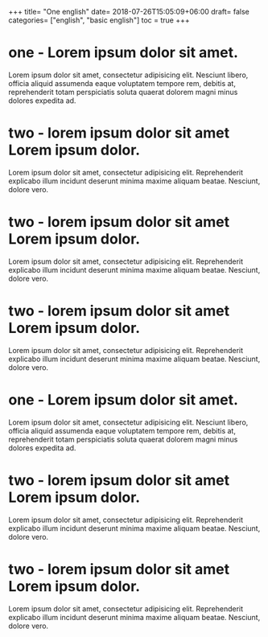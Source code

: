 +++
title= "One english"
date= 2018-07-26T15:05:09+06:00
draft= false
categories= ["english", "basic english"]
toc = true
+++  

# one - Lorem ipsum dolor sit amet.
Lorem ipsum dolor sit amet, consectetur adipisicing elit. Nesciunt libero, officia aliquid assumenda eaque voluptatem tempore rem, debitis at, reprehenderit totam perspiciatis soluta quaerat dolorem magni minus dolores expedita ad.

# two - lorem ipsum dolor sit amet Lorem ipsum dolor.
Lorem ipsum dolor sit amet, consectetur adipisicing elit. Reprehenderit explicabo illum incidunt deserunt minima maxime aliquam beatae. Nesciunt, dolore vero.


# two - lorem ipsum dolor sit amet Lorem ipsum dolor.
Lorem ipsum dolor sit amet, consectetur adipisicing elit. Reprehenderit explicabo illum incidunt deserunt minima maxime aliquam beatae. Nesciunt, dolore vero.

# two - lorem ipsum dolor sit amet Lorem ipsum dolor.
Lorem ipsum dolor sit amet, consectetur adipisicing elit. Reprehenderit explicabo illum incidunt deserunt minima maxime aliquam beatae. Nesciunt, dolore vero.

# one - Lorem ipsum dolor sit amet.
Lorem ipsum dolor sit amet, consectetur adipisicing elit. Nesciunt libero, officia aliquid assumenda eaque voluptatem tempore rem, debitis at, reprehenderit totam perspiciatis soluta quaerat dolorem magni minus dolores expedita ad.

# two - lorem ipsum dolor sit amet Lorem ipsum dolor.
Lorem ipsum dolor sit amet, consectetur adipisicing elit. Reprehenderit explicabo illum incidunt deserunt minima maxime aliquam beatae. Nesciunt, dolore vero.


# two - lorem ipsum dolor sit amet Lorem ipsum dolor.
Lorem ipsum dolor sit amet, consectetur adipisicing elit. Reprehenderit explicabo illum incidunt deserunt minima maxime aliquam beatae. Nesciunt, dolore vero.
